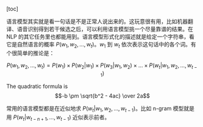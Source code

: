 
[toc]

语言模型其实就是看一句话是不是正常人说出来的。这玩意很有用，比如机器翻译、语音识别得到若干候选之后，可以利用语言模型挑一个尽量靠谱的结果。在 NLP 的其它任务里也都能用到。语言模型形式化的描述就是给定一个字符串，看它是自然语言的概率 $P(w_1, w_2, …, w_t)$。$w_1$ 到 $w_t$ 依次表示这句话中的各个词。有个很简单的推论是：

$$
P(w_1, w_2, …, w_t) = P(w_1) \times P(w_2 | w_1) \times P(w_3 | w_1, w_2) \times … \times P(w_t | w_1, w_2, …, w_{t-1})
$$

The quadratic formula is $$-b \pm \sqrt{b^2 - 4ac} \over 2a$$

常用的语言模型都是在近似地求 $P(w_t | w_1, w_2, …, w_{t-1})$。比如 n-gram 模型就是用 $P(w_t | w_{t-n+1}, …, w_{t-1})$ 近似表示前者。

<script type="text/javascript" src="http://cdn.mathjax.org/mathjax/latest/MathJax.js?config=default"></script>
